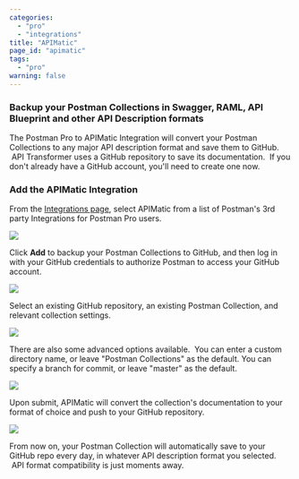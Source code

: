 ```yaml
---
categories:
  - "pro"
  - "integrations"
title: "APIMatic"
page_id: "apimatic"
tags: 
  - "pro"
warning: false
---
```


### Backup your Postman Collections in Swagger, RAML, API Blueprint and other API Description formats

The Postman Pro to APIMatic Integration will convert your Postman Collections to any major API description format and save them to GitHub.  API Transformer uses a GitHub repository to save its documentation.  If you don't already have a GitHub account, you'll need to create one now.

### Add the APIMatic Integration

From the [Integrations page](https://app.getpostman.com/dashboard/integrations), select APIMatic from a list of Postman's 3rd party Integrations for Postman Pro users.

![](https://s3.amazonaws.com/postman-static-getpostman-com/postman-docs/58115626.png)

Click **Add** to backup your Postman Collections to GitHub, and then log in with your GitHub credentials to authorize Postman to access your GitHub account.

![](https://s3.amazonaws.com/postman-static-getpostman-com/postman-docs/58115843.png)

Select an existing GitHub repository, an existing Postman Collection, and relevant collection settings.

![](https://s3.amazonaws.com/postman-static-getpostman-com/postman-docs/58115884.png)

There are also some advanced options available.  You can enter a custom directory name, or leave "Postman Collections" as the default. You can specify a branch for commit, or leave "master" as the default.

![](https://s3.amazonaws.com/postman-static-getpostman-com/postman-docs/58115905.png)  

Upon submit, APIMatic will convert the collection's documentation to your format of choice and push to your GitHub repository.  

[![](http://blog.getpostman.com/wp-content/uploads/2017/02/APImatic-4.jpg)](http://blog.getpostman.com/wp-content/uploads/2017/02/APImatic-4.jpg)

From now on, your Postman Collection will automatically save to your GitHub repo every day, in whatever API description format you selected.  API format compatibility is just moments away.  
